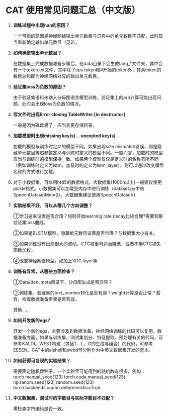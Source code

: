 

# CAT 使用常见问题汇总（中文版）



1. **训练过程中出现nan的原因？**

      一个可能的原因是神经网络输出单元数目与词典中的单元数目不匹配，此时应当重新确定输出单元数目（见2）。

 

2. **如何确定输出单元数目？**

     在数据集上完成数据准备步骤后，在data目录下会生成lang_*文件夹，其中会有一个token.txt文件，其中除了eps token和#开始的token外，其余token的数目总和即为神经网络对应的输出单元数目。

 

3. **验证集loss为负数的原因？**

      由于验证集语料未纳入分母图语言模型训练，验证集上的p(l)计算可能出现问题，此时会出现loss为负数的情况。

 

4. **写文件时出现Error closing TableWriter [in destructor]**

      一般是因为磁盘满了，应当变更存储目录。

 

5. **加载模型时出现missing key(s)… unexpted key(s)**

    加载的模型与训练时定义的模型不同。如果出现size mismatch错误，则是隐藏单元数目等超参数定义与训练时定义的模型不同。一般而言，加载时的模型应当与训练时的模型保持一致。如果两个模型仅仅是定义时的名称有所不同（例如训练时定义为lstm，加载时的定义为lstm_layer），则可以通过改变模型名称的方式进行加载。

 

6. 对于小数据集，可以用hfd5的数据格式，大数据集(1000h以上)一般建议使用pickle格式。小数据集可以加载到内存中进行训练（dataset.py中的SpeechDatasetMem()），大数据集建议使用SpeechDataset()

 

7. **实验结果不好，可以从哪几个方向调整？**

      ①学习速率设置是否合理？何时开始learning rate decay比较合理?需要观察验证集loss曲线。

      ②如果是BLSTM模型，隐藏单元数目设置是否合理？与数据集大小有关。

      ③如果训练没有出现很大的波动，CTC权重可适当降低，或者不用CTC损失函数加权。

      ④改变神经网络模型。如加上VGG layer等

 

8. **训练有异常，从哪些方面检查？**

      ①Data/den_meta目录下，分母图生成是否异常？

      ②训练集、验证集的text_number转化是否有误？weight计算是否正常？若有，检查数据准备步骤是否有误。

      其他......
      
9. **如何开发新的egs?**

	开发一个新的egs，主要涉及到数据准备，神经网络训练的代码可以复用。数据准备方面，如果与训练集、测试集划分、特征提取、预处理有关的代码，可参考KALDI。WFST构建（包括T、L、G的生成与组合）的代码，可参考EESEN。CAT中的aishell和swbd可分别作为中英文数据集开发的蓝本。

10. **如何获得可复现的实验结果？**

	需要固定随机数种子。一个实验里可能用到的随机数有很多，例如：
	torch.manual_seed(123) 
	torch.cuda.manual_seed(123) 
	np.ranom.seed(123) 
	random.seed(123) 
	torch.backends.cudnn.deterministic=True

11. **中文数据集，测试时的字数目与实际字数目不匹配？**

      需检查字符编码是否一致。
